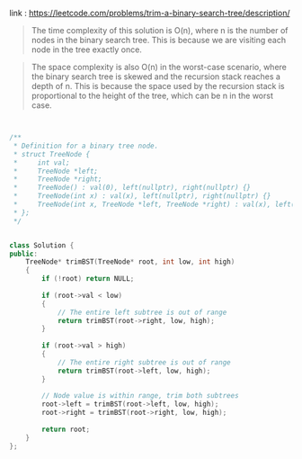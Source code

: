 link : https://leetcode.com/problems/trim-a-binary-search-tree/description/


>The time complexity of this solution is O(n), where n is the number of nodes in the binary search tree. This is because we are visiting each node in the tree exactly once.

>The space complexity is also O(n) in the worst-case scenario, where the binary search tree is skewed and the recursion stack reaches a depth of n. This is because the space used by the recursion stack is proportional to the height of the tree, which can be n in the worst case.


```cpp


/**
 * Definition for a binary tree node.
 * struct TreeNode {
 *     int val;
 *     TreeNode *left;
 *     TreeNode *right;
 *     TreeNode() : val(0), left(nullptr), right(nullptr) {}
 *     TreeNode(int x) : val(x), left(nullptr), right(nullptr) {}
 *     TreeNode(int x, TreeNode *left, TreeNode *right) : val(x), left(left), right(right) {}
 * };
 */


class Solution {
public:
    TreeNode* trimBST(TreeNode* root, int low, int high) 
    {
        if (!root) return NULL;
        
        if (root->val < low) 
        {
            // The entire left subtree is out of range
            return trimBST(root->right, low, high);
        }
        
        if (root->val > high) 
        {
            // The entire right subtree is out of range
            return trimBST(root->left, low, high);
        }
        
        // Node value is within range, trim both subtrees
        root->left = trimBST(root->left, low, high);
        root->right = trimBST(root->right, low, high);
        
        return root;
    }
};
```
